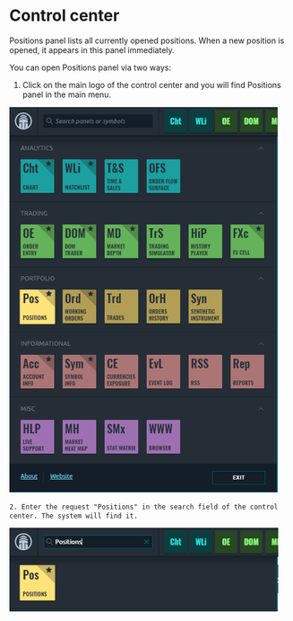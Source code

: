 # Control center

Positions panel lists all currently opened positions. When a new position is opened, it appears in this panel immediately.

You can open Positions panel via two ways:

1. Click on the main logo of the control center and you will find Positions panel in the main menu.

![Launch Positions panel via the main menu](../.gitbook/assets/image%20%281%29.png)

    2. Enter the request "Positions" in the search field of the control center. The system will find it.

![Launch Positions panel via the search field](../.gitbook/assets/image.png)




